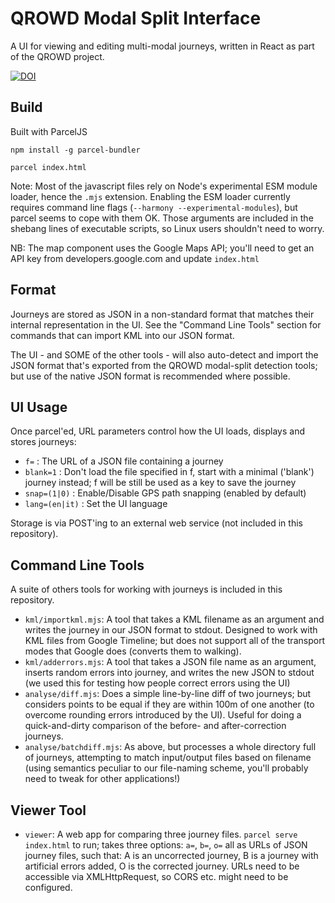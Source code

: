 QROWD Modal Split Interface
============================

A UI for viewing and editing multi-modal journeys, written in React as part of the QROWD project.

[![DOI](https://zenodo.org/badge/157371166.svg)](https://zenodo.org/badge/latestdoi/157371166)


Build
-----

Built with ParcelJS

`npm install -g parcel-bundler`

`parcel index.html`

Note: Most of the javascript files rely on Node's experimental ESM module loader, hence the `.mjs` extension. Enabling the ESM loader currently requires command line flags (`--harmony --experimental-modules`), but parcel seems to cope with them OK. Those arguments are included in the shebang lines of executable scripts, so Linux users shouldn't need to worry.

NB: The map component uses the Google Maps API; you'll need to get an API key from developers.google.com and update `index.html`


Format
------

Journeys are stored as JSON in a non-standard format that matches their internal
representation in the UI. See the "Command Line Tools" section for commands that can
import KML into our JSON format.

The UI - and SOME of the other tools - will also auto-detect and import the JSON
format that's exported from the QROWD modal-split detection tools; but use of the native
JSON format is recommended where possible.


UI Usage
--------

Once parcel'ed, URL parameters control how the UI loads, displays and stores journeys:

* `f=` : The URL of a JSON file containing a journey
* `blank=1` : Don't load the file specified in f, start with a minimal ('blank') journey instead; f will be still be used as a key to save the journey
* `snap=(1|0)` : Enable/Disable GPS path snapping (enabled by default)
* `lang=(en|it)` : Set the UI language

Storage is via POST'ing to an external web service (not included in this repository).


Command Line Tools
-------------------

A suite of others tools for working with journeys is included in this repository.

* `kml/importkml.mjs`: A tool that takes a KML filename as an argument and writes the journey in our JSON format to stdout. Designed to work with KML files from Google Timeline; but does not support all of the transport modes that Google does (converts them to walking).
* `kml/adderrors.mjs`: A tool that takes a JSON file name as an argument, inserts random errors into journey, and writes the new JSON to stdout (we used this for testing how people correct errors using the UI)
* `analyse/diff.mjs`: Does a simple line-by-line diff of two journeys; but considers points to be
equal if they are within 100m of one another (to overcome rounding errors introduced by the UI).
Useful for doing a quick-and-dirty comparison of the before- and after-correction journeys.
* `analyse/batchdiff.mjs`: As above, but processes a whole directory full of journeys, attempting to match input/output files based on filename (using semantics peculiar to our file-naming scheme, you'll probably need to tweak for other applications!)


Viewer Tool
-----------

* `viewer`: A web app for comparing three journey files. `parcel serve index.html` to run; takes three options: `a=`, `b=`, `o=` all as URLs of JSON journey files, such that: A is an uncorrected journey, B is a journey with artificial errors added, O is the corrected journey. URLs need to be accessible via XMLHttpRequest, so CORS etc. might need to be configured.
